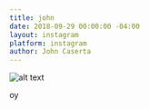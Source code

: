 ```yaml
---
title: john
date: 2018-09-29 00:00:00 -04:00
layout: instagram
platform: instagram
author: John Caserta
---
```


![alt text](uploads/jcaserta.gif)

oy
